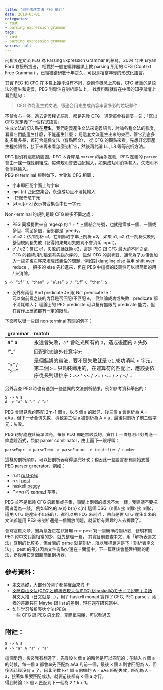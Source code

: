 ```yaml
---
title: "剖析表達文法 PEG 簡介"
date: 2018-05-01
categories:
- rust
- parsing expression grammar
tags:
- rust
- parsing expression grammar
series: null
---
```


剖析表達文法 PEG 為 Parsing Expression Grammar 的縮寫，2004 年由 Bryan Ford 教授所提出，
相對於一般在編譯器課上教 parsing 所用的 CFG (Context Free Grammar) ，已經被鑽研數十年之久，可說是相當年輕的形式化語言。  
<!--more-->

其實 PEG 和 CFG 在本體上幾乎沒有不同，從創作概念上來看，CFG 著重的是語法的產生和定義，PEG 則專注在剖析語法上，
找資料時就有在中國的知乎論壇上看到這句：

> CFG 作為產生式文法，很適合用來生成內容丰富多彩的垃圾郵件

不禁會心一笑，過去定義程式語言，都是先教 CFG，通常都會有這麼一句：「寫出 CFG 就定義了一個程式語言」  
生成文法的切入點在**產生**，我們定義產生文法來定義語言，討論各種文法的強度，看看它們能產生什麼，不能產生什麼；
用這套文法產生出來的東西，管它到底多亂多醜多長，都符合這個文法（有點回文），
從 CFG 的觀點來看，先想好怎麼產生程式語言，接下來再來看怎麼剖析它，然後再討論 LL, LR 等等剖析方法。  

PEG 則沒有這麼繞圈圈，PEG 本身即是 parser 的抽象定義，PEG 定義的 parser 會由一條一條規則組成，每條規則會去匹配輸入，如果成功則消耗輸入，失敗則不會消耗輸入。  
PEG 的 terminal 規則如下，大致和 CFG 相同：  

* 字串即匹配字面上的字串  
* eps (ε) 匹配空集合，永遠成功且不消耗輸入  
* . 匹配任意字元  
* [abc][a-z] 表示符合集合中任一字元  

Non-terminal 的規則是跟 CFG 較多不同之處：  
* PEG 同樣提供來自 regexp 的 ? + * 三個結合符號，也就是零或一個、一個或多個、零至多個，全部都是 greedy。  
* e1 e2：依序剖析 e1，在剩餘的字串上剖析 e2，
如果 e1, e2 任一剖析失敗則整個規則都失敗（記得如果規則失敗則不會消耗 input）。  
* e1 / e2：嘗試 e1，失敗的話就換 e2，這是 PEG 跟 CFG 最大的不同之處，CFG 的接續規則是沒有先後次序的，
雖然 CFG 的剖析器，通常為了方便會加入一些先後次序來處理歧義性的問題，例如對 dangling else 採用 shift over reduce ，
把多的 else 先拉進來，但在 PEG 中這樣的歧義性可以很簡單的用 / 來消除。  
```txt
S <- “if” C “then” S “else” S / “if” C “then” S
```
* 另外有兩個 And predicate &e 跟 Not predicate !e：  
可以向前看之後的內容是否匹配/不匹配 e， 但無論成功或失敗，predicate 都不消耗輸入；
理論上的 PEG predicate 可以擁有無限的 predicate 能力，但在實作上應該都有一定的限制。  

下面可以舉一些跟 non-terminal 有關的例子：  

| grammar | match |
|:-|:-|
| a* a | 永遠會失敗，a* 會吃光所有的 a，造成後面的 a 失敗 |
| !”\_” . | 匹配除底線外任意字元 |
| “>” / “>=” | 是個錯誤的寫法，要不是失敗就是 e1 成功消耗 > 字元，第二個 >= 只是裝飾用的，在運算符的匹配上，應該要依序從長到短排序：>> / << / >= / <= / > / </ = |

另外我查 PEG 時也有遇到一些詭異的文法剖析結果，例如參考資料舉出的：  
```txt
S -> A $
A -> "a" A "a" / "a"
```
PEG 會很見鬼的匹配 2^n-1 個 a，以 5 個 a 的狀況，後三個 a 會剖析為 A = aAa，但下一步合併失敗，導致第二個 a 被剖析為 A = a，最後只剖析了前三個字元：失敗。  

PEG 的好處在於簡單漂亮，每個 PEG 都是無岐義的，實作上一條規則正好對應一條處理函式，類似 parser combinator，由上而下一跟呼叫：
```txt
parseExpr -> parseTerm -> parseFactor -> identifier / number
```
這樣的剖析順序，可以把剖析器寫得漂亮好改；也因此一些語言都有開始支援 PEG parser generator，例如：

* rust [rust-peg](https://github.com/kevinmehall/rust-peg)
* rust [pest](https://github.com/pest-parser/pest)
* haskell  [peggy](https://hackage.haskell.org/package/peggy)
* Dlang 的 [pegged](https://github.com/PhilippeSigaud/Pegged)
等等。  

PEG 並不是單純 CFG 的超集或子集，事實上兩者的概念不太一樣，我建議不要把兩者混為一談，
例如知名的 a{n} b{n} c{n} 這個 CSG（n個a 接 n個b 接 n個c，這用 CFG 是產生不出來的），卻可以用 PEG 來剖析；
目前是否 CFG 產生出來的文法都能用 PEG 來剖析還是一個開放問題，就留給有興趣的人去挑戰了。  

會寫這篇文章，因為最近正在試著用 rust pest 寫一個簡單的剖析器，發現有關 PEG 的中文討論相當的少，就先整理一篇，
其實目前要查中文，用「解析表達文法」查到的比較多，但台灣的 parse 就是剖析，所以我標題還是下「剖析表達文法」；
 pest 的部分因為文件有點少還在卡關當中，下一篇應該會整理相關的用法，然後用它寫個超簡單剖析器。  

## 參考資料：  
* [本文基礎](https://github.com/PhilippeSigaud/Pegged/wiki)，大部分的例子都是裡面來的 :P  
* [文脈自由文法(CFG)と解析表現文法(PEG)をHaskellのモナドで説明する話](http://qnighy.hatenablog.com/entry/2015/11/12/162424)  
神文大推（日文就是…），用了 haskell monad 實作了 CFG, PEG parser，兩者的差距只在 Maybe 跟 list 的差別，現在還在研究當中。  
* [如何学习解析表达文法(PEG)](https://www.zhihu.com/question/28525605)  
一些 CFG 跟 PEG 的比較，算簡單易懂，可以看過去  

## 附註：  
```txt
S -> A $  
A -> "a" A "a" / "a"
```
這個問題，後來我有想通了，先假設 k 個 a 的時候是可以匹配的；在輸入 n 個 a 的時候，每一個 a 都會率先匹配為 aAa 的前一個，最後 k 個 a 則會匹配為 A，但後面已經沒有 a 了，因此倒數 k+1 個 a 開始的 A = aAa 匹配失敗，匹配為 A = a，接著如果要匹配成功，就要前後都有 k 個 a 才行。  
得到結論：k 個 a 匹配則下一個為 2 * k + 1。